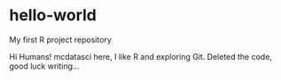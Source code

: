 # hello-world
My first R project repository

Hi Humans!
mcdatasci here, I like R and exploring Git.
Deleted the code, good luck writing...
